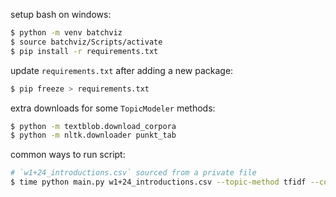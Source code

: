setup bash on windows:
```bash
$ python -m venv batchviz
$ source batchviz/Scripts/activate
$ pip install -r requirements.txt
```

update `requirements.txt` after adding a new package:
```bash
$ pip freeze > requirements.txt
```

extra downloads for some `TopicModeler` methods:
```bash
$ python -m textblob.download_corpora
$ python -m nltk.downloader punkt_tab
```

common ways to run script:
```bash
# `w1+24_introductions.csv` sourced from a private file
$ time python main.py w1+24_introductions.csv --topic-method tfidf --components 3 --pseudonymize --preserve-names 'Nadja Rhodes'
```
